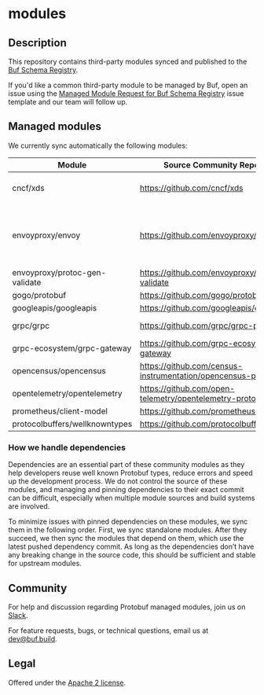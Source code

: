 # modules

## Description

This repository contains third-party modules synced and published to the [Buf Schema Registry][bsr].

If you'd like a common third-party module to be managed by Buf, open an issue using the [Managed Module Request for Buf 
Schema Registry][issue-template] issue template and our team will follow up.

## Managed modules

We currently sync automatically the following modules:

| Module | Source Community Repository | Depends on |
|---|---|---|
| cncf/xds | https://github.com/cncf/xds | - envoyproxy/protoc-gen-validate<br>- googleapis/googleapis |
| envoyproxy/envoy | https://github.com/envoyproxy/envoy | - cncf/xds<br>- googleapis/googleapis<br>- opencensus/opencensus<br>- opentelemetry/opentelemetry<br>- prometheus/client-model |
| envoyproxy/protoc-gen-validate | https://github.com/envoyproxy/protoc-gen-validate |  |
| gogo/protobuf | https://github.com/gogo/protobuf |  |
| googleapis/googleapis | https://github.com/googleapis/googleapis |  |
| grpc/grpc | https://github.com/grpc/grpc-proto | - envoyproxy/envoy<br>- googleapis/googleapis |
| grpc-ecosystem/grpc-gateway | https://github.com/grpc-ecosystem/grpc-gateway | - googleapis/googleapis |
| opencensus/opencensus | https://github.com/census-instrumentation/opencensus-proto |  |
| opentelemetry/opentelemetry | https://github.com/open-telemetry/opentelemetry-proto |  |
| prometheus/client-model | https://github.com/prometheus/client_model |  |
| protocolbuffers/wellknowntypes | https://github.com/protocolbuffers/protobuf |  |

### How we handle dependencies

Dependencies are an essential part of these community modules as they help developers reuse well
known Protobuf types, reduce errors and speed up the development process. We do not control the
source of these modules, and managing and pinning dependencies to their exact commit can be
difficult, especially when multiple module sources and build systems are involved.

To minimize issues with pinned dependencies on these modules, we sync them in the following order.
First, we sync standalone modules. After they succeed, we then sync the modules that depend on them,
which use the latest pushed dependency commit. As long as the dependencies don’t have any breaking
change in the source code, this should be sufficient and stable for upstream modules.

## Community

For help and discussion regarding Protobuf managed modules, join us on
[Slack][slack].

For feature requests, bugs, or technical questions, email us at [dev@buf.build](dev@buf.build).

## Legal

Offered under the [Apache 2 license][license].

[bsr]: https://buf.build/explore 
[issue-template]: https://github.com/bufbuild/modules/issues/new?assignees=&labels=Feature&template=managed-module-request-for-buf-schema-registry.md&title=Managed+Module+request+for+Buf+Schema+Registry
[license]: https://github.com/bufbuild/modules/blob/main/LICENSE
[slack]: https://buf.build/links/slack
